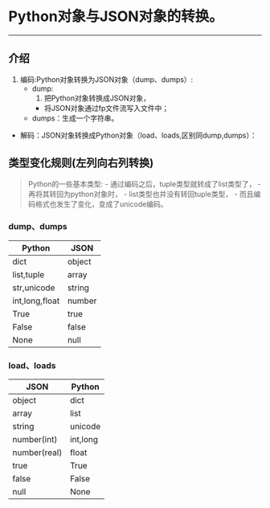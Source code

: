 # Python对象与JSON对象的转换。
--- 
## 介绍
1. 编码:Python对象转换为JSON对象（dump、dumps）:
    - dump:
        1. 把Python对象转换成JSON对象，
        - 将JSON对象通过fp文件流写入文件中；
    - dumps：生成一个字符串。

- 解码：JSON对象转换成Python对象（load、loads,区别同dump,dumps）：

## 类型变化规则(左列向右列转换)
> Python的一些基本类型:
    - 通过编码之后，tuple类型就转成了list类型了，
    - 再将其转回为python对象时，
        - list类型也并没有转回tuple类型，
        - 而且编码格式也发生了变化，变成了unicode编码。

### dump、dumps
|Python|JSON|
|-|-|
|dict|object|
|list,tuple|array|
|str,unicode|string|
|int,long,float|number|
|True|true|
|False|false|
|None|null|
### load、loads
|JSON|Python|
|-|-|
|object|dict|
|array|list|
|string|unicode|
|number(int)|int,long|
|number(real)|float|
|true|True|
|false|False|
|null|None|


